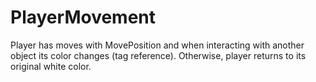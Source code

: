 # PlayerMovement
Player has moves with MovePosition and when interacting with another object its color changes (tag reference). Otherwise, player returns to its original white color.